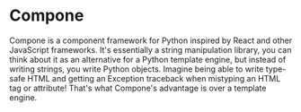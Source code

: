 # Compone

Compone is a component framework for Python inspired by 
React and other JavaScript frameworks.
It's essentially a string manipulation library, you can think
about it as an alternative for a Python template engine, but
instead of writing strings, you write Python objects.
Imagine being able to write type-safe HTML and getting an
Exception traceback when mistyping an HTML tag or attribute!
That's what Compone's advantage is over a template engine.
